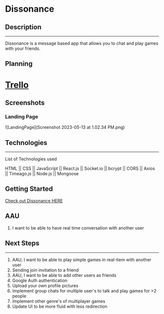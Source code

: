 # Dissonance
## Description

---
Dissonance is a message based app that allows you to chat and play games with your friends.

## Planning


# <a href="https://trello.com/b/9aaaaUVZ/project-4-react"> Trello<a>

## Screenshots

### Landing Page
  
![LandingPage](Screenshot 2023-05-13 at 1.02.34 PM.png)

## Technologies

---

List of Technologies used

HTML || CSS || JavaScript || React.js || Socket.io || bcrypt || CORS || Axios || Timeago.js || Node.js || Mongoose

## Getting Started

<a href="https://dissonancechat.herokuapp.com/">Check out Dissonance HERE</a>


## AAU

1. I want to be able to have real time conversation with another user

## Next Steps

---

1. AAU, I want to be able to play simple games in real-tiem with another user
2. Sending join invitation to a friend
3. AAU, I want to be able to add other users as friends
4. Google Auth authentication
5. Upload your own profile pictures
6. Implement group chats for multiple user's to talk and play games for >2 people
7. Implement other genre's of multiplayer games 
8. Update UI to be more fluid with less redirection
